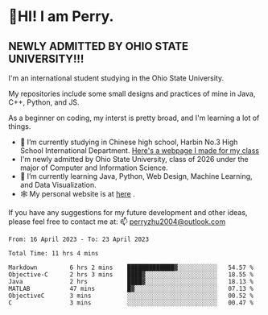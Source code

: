 # 🌄HI! I am Perry. <br> #
## NEWLY ADMITTED BY OHIO STATE UNIVERSITY!!! ##  
I'm an international student studying in the Ohio State University. <br>

My repositories include some small designs and practices of mine in Java, C++, Python, and JS. <br>

As a beginner on coding, my interst is pretty broad, and I'm learning a lot of things. <br>
- 🔭 I’m currently studying in Chinese high school, Harbin No.3 High School International Department. [Here's a webpage I made for my class](https://perry2004.github.io/weirdos/)
- I'm newly admitted by Ohio State University, class of 2026 under the major of Computer and Information Science. 
- 🌱 I’m currently learning Java, Python, Web Design, Machine Learning, and Data Visualization. 
- 🕸️ My personal website is at <a href="https://zhu-yp.cn">here</a> .  

If you have any suggestions for my future development and other ideas, please feel free to contact me at: 📫 [perryzhu2004@outlook.com](mailto:perryzhu2004@outlook.com)

<!--START_SECTION:waka-->

```text
From: 16 April 2023 - To: 23 April 2023

Total Time: 11 hrs 4 mins

Markdown         6 hrs 2 mins    █████████████▓░░░░░░░░░░░   54.57 %
Objective-C      2 hrs 3 mins    ████▓░░░░░░░░░░░░░░░░░░░░   18.55 %
Java             2 hrs           ████▓░░░░░░░░░░░░░░░░░░░░   18.13 %
MATLAB           47 mins         █▓░░░░░░░░░░░░░░░░░░░░░░░   07.13 %
ObjectiveC       3 mins          ░░░░░░░░░░░░░░░░░░░░░░░░░   00.52 %
C                3 mins          ░░░░░░░░░░░░░░░░░░░░░░░░░   00.47 %
```

<!--END_SECTION:waka-->